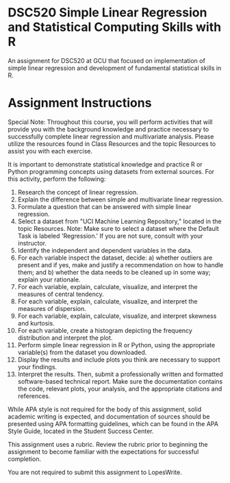 # DSC520 Simple Linear Regression and Statistical Computing Skills with R
 An assignment for DSC520 at GCU that focused on implementation of simple linear regression and development of fundamental statistical skills in R.

 # Assignment Instructions
 
Special Note: Throughout this course, you will perform activities that will provide you with the background knowledge and practice necessary to successfully complete linear regression and multivariate analysis. Please utilize the resources found in Class Resources and the topic Resources to assist you with each exercise.

It is important to demonstrate statistical knowledge and practice R or Python programming concepts using datasets from external sources. For this activity, perform the following:

1. Research the concept of linear regression.
2. Explain the difference between simple and multivariate linear regression.
3. Formulate a question that can be answered with simple linear regression.
4. Select a dataset from "UCI Machine Learning Repository," located in the topic Resources. Note: Make sure to select a dataset where the Default Task is labeled 'Regression.' If you are not sure, consult with your instructor.
5. Identify the independent and dependent variables in the data.
6. For each variable inspect the dataset, decide: a) whether outliers are present and if yes, make and justify a recommendation on how to handle them; and b) whether the data needs to be cleaned up in some way; explain your rationale.
7. For each variable, explain, calculate, visualize, and interpret the measures of central tendency.
8. For each variable, explain, calculate, visualize, and interpret the measures of dispersion.
9. For each variable, explain, calculate, visualize, and interpret skewness and kurtosis.
10. For each variable, create a histogram depicting the frequency distribution and interpret the plot.
11. Perform simple linear regression in R or Python, using the appropriate variable(s) from the dataset you downloaded.
12. Display the results and include plots you think are necessary to support your findings.
13. Interpret the results.
Then, submit a professionally written and formatted software-based technical report. Make sure the documentation contains the code, relevant plots, your analysis, and the appropriate citations and references.

While APA style is not required for the body of this assignment, solid academic writing is expected, and documentation of sources should be presented using APA formatting guidelines, which can be found in the APA Style Guide, located in the Student Success Center.

This assignment uses a rubric. Review the rubric prior to beginning the assignment to become familiar with the expectations for successful completion.

You are not required to submit this assignment to LopesWrite. 
